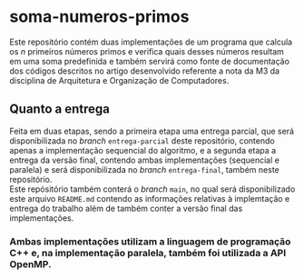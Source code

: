 # soma-numeros-primos

  Este repositório contém duas implementações de um programa que calcula os _n_ primeiros números primos e verifica quais desses números resultam em uma soma predefinida e também servirá como fonte de documentação dos códigos descritos no artigo desenvolvido referente a nota da M3 da disciplina de Arquitetura e Organização de Computadores.

## Quanto a entrega
  Feita em duas etapas, sendo a primeira etapa uma entrega parcial, que será disponibilizada no _branch_ ```entrega-parcial``` deste repositório, contendo apenas a implementação sequencial do algoritmo, e a segunda etapa a entrega da versão final, contendo ambas implementações (sequencial e paralela) e será disponibilizada no _branch_ ```entrega-final```, também neste repositório.  
  Este repósitório também conterá o _branch_ ```main```, no qual será disponibilizado este arquivo ```README.md``` contendo as informações relativas à implemtação e entrega do trabalho além de também conter a versão final das implementações.

### Ambas implementações utilizam a linguagem de programação C++ e, na implementação paralela, também foi utilizada a API OpenMP.
